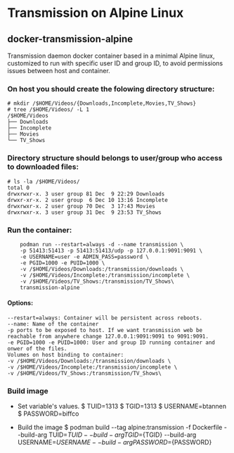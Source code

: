 # Transmission on Alpine Linux
## docker-transmission-alpine
Transmission daemon docker container based in a minimal Alpine linux, customized to run with specific user ID and group ID, to avoid permissions issues between host and container.

### On host you should create the folowing directory structure:

```
# mkdir /$HOME/Videos/{Downloads,Incomplete,Movies,TV_Shows}
# tree /$HOME/Videos/ -L 1
/$HOME/Videos
├── Downloads
├── Incomplete
├── Movies
└── TV_Shows
```
### Directory structure should belongs to user/group who access to downloaded files:

```
# ls -la /$HOME/Videos/
total 0
drwxrwxr-x. 3 user group 81 Dec  9 22:29 Downloads
drwxr-xr-x. 2 user group  6 Dec 10 13:16 Incomplete
drwxrwxr-x. 2 user group 70 Dec  3 17:43 Movies
drwxrwxr-x. 3 user group 31 Dec  9 23:53 TV_Shows

```

### Run the container:

```
    podman run --restart=always -d --name transmission \
    -p 51413:51413 -p 51413:51413/udp -p 127.0.0.1:9091:9091 \
    -e USERNAME=user -e ADMIN_PASS=password \
    -e PGID=1000 -e PUID=1000 \
    -v /$HOME/Videos/Downloads:/transmission/downloads \
    -v /$HOME/Videos/Incomplete:/transmission/incomplete \
    -v /$HOME/Videos/TV_Shows:/transmission/TV_Shows\
    transmission-alpine

```
#### Options:

```
--restart=always: Container will be persistent across reboots.
--name: Name of the container
-p ports to be exposed to host. If we want transmission web be reachable from anywhere change 127.0.0.1:9091:9091 to 9091:9091.
-e PGID=1000 -e PUID=1000: User and group ID running container and onwer of the files.
Volumes on host binding to container:
-v /$HOME/Videos/Downloads:/transmission/downloads \
-v /$HOME/Videos/Incomplete:/transmission/incomplete \
-v /$HOME/Videos/TV_Shows:/transmission/TV_Shows\

```

### Build image

- Set variable's values.
$ TUID=1313
$ TGID=1313
$ USERNAME=btannen
$ PASSWORD=biffco

- Build the image
$ podman build --tag alpine:transmission -f Dockerfile --build-arg TUID=${TUID} --build-arg TGID=${TGID} --build-arg USERNAME=${USERNAME} --build-arg PASSWORD=${PASSWORD}
